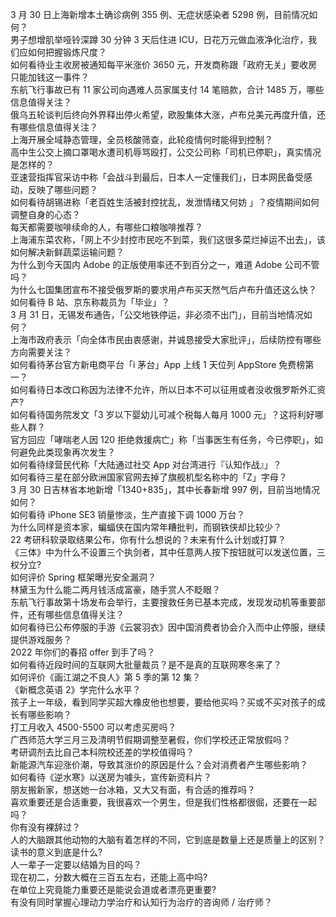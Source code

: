 3 月 30 日上海新增本土确诊病例 355 例、无症状感染者 5298 例，目前情况如何？  
男子想增肌举哑铃深蹲 30 分钟 3 天后住进 ICU，日花万元做血液净化治疗，我们应如何把握锻炼尺度？  
如何看待业主收房被通知每平米涨价 3650 元，开发商称跟「政府无关」要收房只能加钱这一事件？  
东航飞行事故已有 11 家公司向遇难人员家属支付 14 笔赔款，合计 1485 万，哪些信息值得关注？  
俄乌五轮谈判后终向外界释出停火希望，欧股集体大涨，卢布兑美元再度升值，还有哪些信息值得关注？  
上海开展全域静态管理，全员核酸筛查，此轮疫情何时能得到控制？  
高中生公交上摘口罩喝水遭司机辱骂殴打，公交公司称「司机已停职」，真实情况是怎样的？  
亚速营指挥官采访中称「会战斗到最后，日本人一定懂我们」，日本网民备受感动，反映了哪些问题？  
如何看待胡锡进称「老百姓生活被封控扰乱，发泄情绪又何妨 」？疫情期间如何调整自身的心态？  
每天都需要咖啡续命的人，有哪些口粮咖啡推荐？  
上海浦东菜农称，「网上不少封控市民吃不到菜，我们这很多菜烂掉运不出去」，该如何解决新鲜蔬菜运输问题？  
为什么到今天国内 Adobe 的正版使用率还不到百分之一，难道 Adobe 公司不管吗？  
为什么七国集团宣布不接受俄罗斯的要求用卢布买天然气后卢布升值还这么快？  
如何看待 B 站、京东称裁员为「毕业」？  
3 月 31 日，无锡发布通告，「公交地铁停运，非必须不出门」，目前当地情况如何？  
上海市政府表示「向全体市民由衷感谢，并诚恳接受大家批评」，后续防控有哪些方向需要关注？  
如何看待茅台官方新电商平台「i 茅台」App 上线 1 天位列 AppStore 免费榜第一？  
如何看待日本改口称因为法律不允许，所以日本不可以征用或者没收俄罗斯外汇资产?  
如何看待国务院发文「3 岁以下婴幼儿可减个税每人每月 1000 元」？这将利好哪些人群？  
官方回应「哮喘老人因 120 拒绝救援病亡」称「当事医生有任务，今已停职」，如何避免此类现象再次发生？  
如何看待绿营民代称「大陆通过社交 App 对台湾进行『认知作战』」？  
如何看待三星在部分欧洲国家官网去掉了旗舰机型名称中的「Z」字母？  
3 月 30 日吉林省本地新增「1340+835」，其中长春新增 997 例，目前当地情况如何？  
如何看待 iPhone SE3 销量惨淡，生产直接下调 1000 万台？  
为什么同样是资本家，蝙蝠侠在国内常年糟批判，而钢铁侠却比较少？  
22 考研科软录取结果公布，你有什么想说的？未来有什么计划或打算？  
《三体》中为什么不设置三个执剑者，其中任意两人按下按钮就可以发送位置，三权分立?  
如何评价 Spring 框架曝光安全漏洞？  
林黛玉为什么能二两月钱活成富豪，随手赏人不眨眼？  
东航飞行事故第十场发布会举行，主要搜救任务已基本完成，发现发动机等重要部件，还有哪些信息值得关注？  
如何看待已公布停服的手游《云裳羽衣》因中国消费者协会介入而中止停服，继续提供游戏服务？  
2022 年你们的春招 offer 到手了吗？  
如何看待近段时间的互联网大批量裁员？是不是真的互联网寒冬来了？  
如何评价《画江湖之不良人》第 5 季的第 12 集？  
《新概念英语 2》学完什么水平？  
孩子上一年级，看到同学买超大橡皮他也想要，要给他买吗？买或不买对孩子的成长有哪些影响？  
打工月收入 4500-5500    可以考虑买房吗？  
广西师范大学三月三及清明节假期调整至暑假，你们学校还正常放假吗？  
考研调剂去比自己本科院校还差的学校值得吗？  
新能源汽车迎涨价潮，导致其涨价的原因是什么？会对消费者产生哪些影响？  
如何看待《逆水寒》以送房为噱头，宣传新资料片？  
朋友搬新家，想送她一台冰箱，又大又有面，有合适的推荐吗？  
喜欢重要还是合适重要，我很喜欢一个男生，但是我们性格都很倔，还要在一起吗？  
你有没有裸辞过？  
人的大脑跟其他动物的大脑有着怎样的不同，它到底是数量上还是质量上的区别？  
读书的意义到底是什么?  
人一辈子一定要以结婚为目的吗？  
现在初二，分数大概在三百五左右，还能上高中吗?  
在单位上究竟能力重要还是能说会道或者漂亮更重要?  
有没有同时掌握心理动力学治疗和认知行为治疗的咨询师 / 治疗师？  

